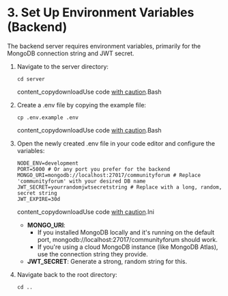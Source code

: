 # 3. Set Up Environment Variables (Backend)

The backend server requires environment variables, primarily for the MongoDB connection string and JWT secret.

1.  Navigate to the server directory:

    ```
    cd server
    ```

    content\_copydownloadUse code [with caution](https://support.google.com/legal/answer/13505487).Bash
2.  Create a .env file by copying the example file:

    ```
    cp .env.example .env
    ```

    content\_copydownloadUse code [with caution](https://support.google.com/legal/answer/13505487).Bash
3.  Open the newly created .env file in your code editor and configure the variables:

    ```
    NODE_ENV=development
    PORT=5000 # Or any port you prefer for the backend
    MONGO_URI=mongodb://localhost:27017/communityforum # Replace 'communityforum' with your desired DB name
    JWT_SECRET=yourrandomjwtsecretstring # Replace with a long, random, secret string
    JWT_EXPIRE=30d
    ```

    content\_copydownloadUse code [with caution](https://support.google.com/legal/answer/13505487).Ini

    * **MONGO\_URI**:
      * If you installed MongoDB locally and it's running on the default port, mongodb://localhost:27017/communityforum should work.
      * If you're using a cloud MongoDB instance (like MongoDB Atlas), use the connection string they provide.
    * **JWT\_SECRET**: Generate a strong, random string for this.
4.  Navigate back to the root directory:

    ```
    cd ..
    ```
